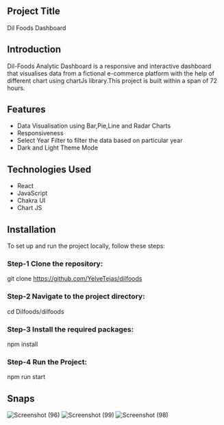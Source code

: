 ## Project Title

Dil Foods Dashboard

## Introduction

Dil-Foods Analytic Dashboard is a responsive and interactive dashboard that visualises data from a fictional e-commerce
platform with the help of different chart using chartJs library.This project is built within a span of 72 hours.

## Features

- Data Visualisation using Bar,Pie,Line and Radar Charts
- Responsiveness
- Select Year Filter to filter the data based on particular year
- Dark and Light Theme Mode

## Technologies Used

- React
- JavaScript
- Chakra UI
- Chart JS


## Installation
To set up and run the project locally, follow these steps:

### Step-1 Clone the repository:
git clone https://github.com/YelveTejas/dilfoods

### Step-2 Navigate to the project directory:
cd Dilfoods/dilfoods

### Step-3 Install the required packages:
npm install

### Step-4 Run the Project:
npm run start

## Snaps

![Screenshot (96)](https://github.com/YelveTejas/dilfoods/assets/103955930/c2331edb-02e7-4362-a18e-dc7634ccd217)
![Screenshot (99)](https://github.com/YelveTejas/dilfoods/assets/103955930/03bf8ae4-6acf-4a6f-a2cf-36168bcc1ffa)
![Screenshot (98)](https://github.com/YelveTejas/dilfoods/assets/103955930/b3aa5d66-7052-4a16-aaca-b4a9c0c9e64c)

